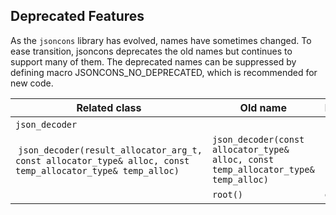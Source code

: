 ## Deprecated Features

As the `jsoncons` library has evolved, names have sometimes changed. To ease transition, jsoncons deprecates the old names but continues to support many of them. The deprecated names can be suppressed by defining macro JSONCONS_NO_DEPRECATED, which is recommended for new code.

Related class|Old name|Replacement
--------|-----------|--------------
`json_decoder`|&nbsp;|&nbsp;
&nbsp;`json_decoder(result_allocator_arg_t, const allocator_type& alloc, const temp_allocator_type& temp_alloc)`|`json_decoder(const allocator_type& alloc, const temp_allocator_type& temp_alloc)`
&nbsp;|`root()`|`get_result()`
